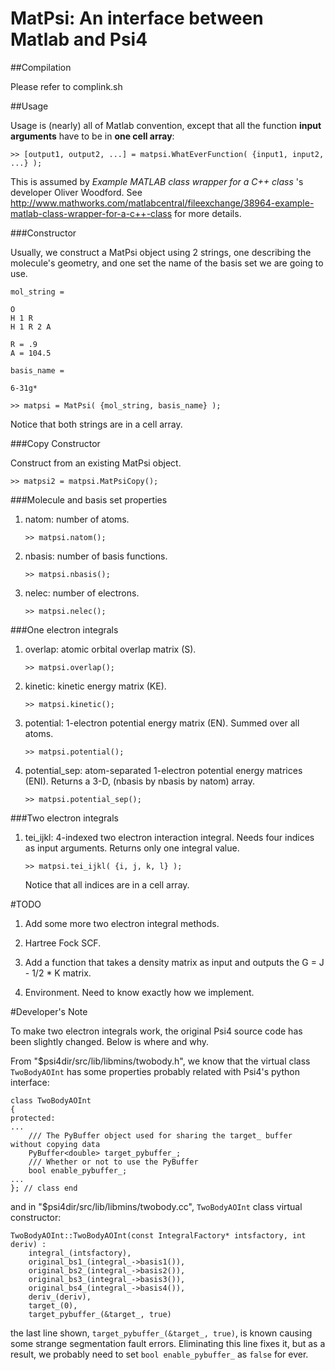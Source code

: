 MatPsi: An interface between Matlab and Psi4
======

##Compilation

Please refer to complink.sh 

##Usage 

Usage is (nearly) all of Matlab convention, except that all the function __input arguments__ have to be in __one cell array__: 

    >> [output1, output2, ...] = matpsi.WhatEverFunction( {input1, input2, ...} );

This is assumed by _Example MATLAB class wrapper for a C++ class_ 's developer Oliver Woodford. See http://www.mathworks.com/matlabcentral/fileexchange/38964-example-matlab-class-wrapper-for-a-c++-class for more details. 

###Constructor 

Usually, we construct a MatPsi object using 2 strings, one describing the molecule's geometry, and one set the name of the basis set we are going to use. 

```
mol_string = 

O
H 1 R
H 1 R 2 A

R = .9
A = 104.5

basis_name = 

6-31g*

>> matpsi = MatPsi( {mol_string, basis_name} );
```

Notice that both strings are in a cell array. 

###Copy Constructor

Construct from an existing MatPsi object. 

    >> matpsi2 = matpsi.MatPsiCopy();

###Molecule and basis set properties 

1. natom: number of atoms. 

    ```
    >> matpsi.natom(); 
    ```

2. nbasis: number of basis functions. 

    ```
    >> matpsi.nbasis(); 
    ```

3. nelec: number of electrons. 

    ```
    >> matpsi.nelec(); 
    ```

###One electron integrals 

1. overlap: atomic orbital overlap matrix (S). 

    ```
    >> matpsi.overlap(); 
    ```

2. kinetic: kinetic energy matrix (KE). 

    ```
    >> matpsi.kinetic(); 
    ```

3. potential: 1-electron potential energy matrix (EN). Summed over all atoms. 

    ```
    >> matpsi.potential(); 
    ```

4. potential_sep: atom-separated 1-electron potential energy matrices (ENI). Returns a 3-D, (nbasis by nbasis by natom) array. 

    ```
    >> matpsi.potential_sep(); 
    ```

###Two electron integrals 

1. tei_ijkl: 4-indexed two electron interaction integral. Needs four indices as input arguments. Returns only one integral value. 

    ```
    >> matpsi.tei_ijkl( {i, j, k, l} ); 
    ```

    Notice that all indices are in a cell array. 

#TODO 

1. Add some more two electron integral methods. 

2. Hartree Fock SCF. 

3. Add a function that takes a density matrix as input and outputs the G = J - 1/2 * K matrix. 

4. Environment. Need to know exactly how we implement. 

#Developer's Note 

To make two electron integrals work, the original Psi4 source code has been slightly changed. Below is where and why. 

From "$psi4dir/src/lib/libmins/twobody.h", we know that the virtual class `TwoBodyAOInt` has some properties probably related with Psi4's python interface: 

    class TwoBodyAOInt
    {
    protected:
    ...
        /// The PyBuffer object used for sharing the target_ buffer without copying data
        PyBuffer<double> target_pybuffer_;
        /// Whether or not to use the PyBuffer
        bool enable_pybuffer_;
    ...
    }; // class end

and in "$psi4dir/src/lib/libmins/twobody.cc", `TwoBodyAOInt` class virtual constructor: 

    TwoBodyAOInt::TwoBodyAOInt(const IntegralFactory* intsfactory, int deriv) :
        integral_(intsfactory),
        original_bs1_(integral_->basis1()),
        original_bs2_(integral_->basis2()),
        original_bs3_(integral_->basis3()),
        original_bs4_(integral_->basis4()),
        deriv_(deriv),
        target_(0),
        target_pybuffer_(&target_, true)

the last line shown, `target_pybuffer_(&target_, true)`, is known causing some strange segmentation fault errors. Eliminating this line fixes it, but as a result, we probably need to set `bool enable_pybuffer_` as `false` for ever. 




